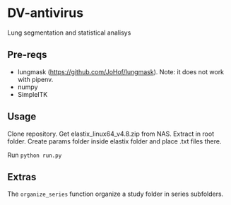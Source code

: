 # DV-antivirus
Lung segmentation and statistical analisys

## Pre-reqs
 - lungmask (https://github.com/JoHof/lungmask). Note: it does not work with pipenv. 
 - numpy
 - SimpleITK

## Usage
Clone repository.
Get elastix_linux64_v4.8.zip from NAS.
Extract in root folder.
Create params folder inside elastix folder and place .txt files there.

Run `python run.py` 

## Extras
The `organize_series` function organize a study folder in series subfolders.